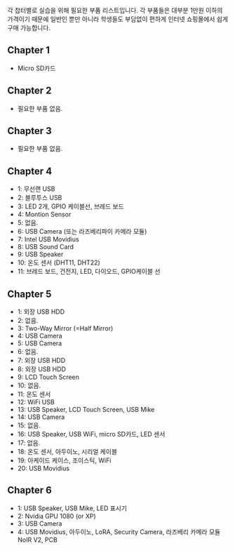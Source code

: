 각 찹터별로 실습을 위해 필요한 부품 리스트입니다. 각 부품들은 대부분 1만원 이하의 가격이기 때문에 일반인 뿐만 아니라 학생들도 부담없이 편하게 인터넷 쇼핑몰에서 쉽게 구매 가능합니다.

## **Chapter 1**

- Micro SD카드

## **Chapter 2**

- 필요한 부품 없음.

## **Chapter 3**

- 필요한 부품 없음.

## **Chapter 4**

- 1: 무선랜 USB
- 2: 블루투스 USB
- 3: LED 2개, GPIO 케이블선, 브레드 보드
- 4: Montion Sensor
- 5: 없음.
- 6: USB Camera (또는 라즈베리파이 카메라 모듈)
- 7: Intel USB Movidius
- 8: USB Sound Card
- 9: USB Speaker
- 10: 온도 센서 (DHT11, DHT22)
- 11: 브레드 보드, 건전지, LED, 다이오드, GPIO케이블 선

## **Chapter 5**

- 1: 외장 USB HDD
- 2: 없음.
- 3: Two-Way Mirror (=Half Mirror)
- 4: USB Camera
- 5: USB Camera
- 6: 없음.
- 7: 외장 USB HDD
- 8: 외장 USB HDD
- 9: LCD Touch Screen
- 10: 없음.
- 11: 온도 센서
- 12: WiFi USB
- 13: USB Speaker, LCD Touch Screen, USB Mike
- 14: USB Camera
- 15: 없음.
- 16: USB Speaker, USB WiFi, micro SD카드, LED 센서
- 17: 없음.
- 18: 온도 센서, 아두이노, 시리얼 케이블
- 19: 아케이드 케이스, 조이스틱, WiFi
- 20: USB Movidius

## **Chapter 6**

- 1: USB Speaker, USB Mike, LED 표시기
- 2: Nvidia GPU 1080 (or XP)
- 3: USB Camera
- 4: USB Movidius, 아두이노, LoRA, Security Camera, 라즈베리 카메라 모듈 NoIR V2, PCB

